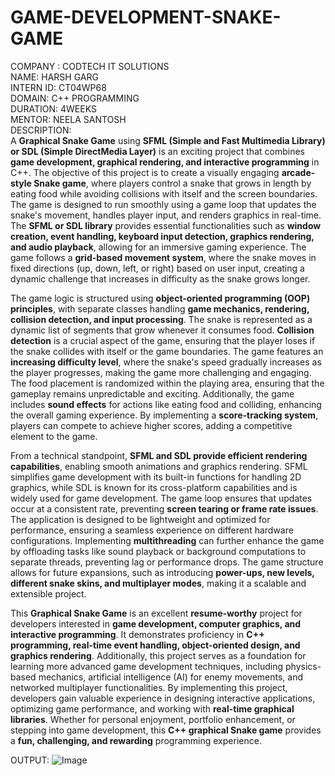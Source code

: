 # GAME-DEVELOPMENT-SNAKE-GAME
COMPANY : CODTECH IT SOLUTIONS  
NAME: HARSH GARG  
INTERN ID: CT04WP68  
DOMAIN: C++ PROGRAMMING  
DURATION: 4WEEKS  
MENTOR: NEELA SANTOSH  
DESCRIPTION:  
A **Graphical Snake Game** using **SFML (Simple and Fast Multimedia Library) or SDL (Simple DirectMedia Layer)** is an exciting project that combines **game development, graphical rendering, and interactive programming** in C++. The objective of this project is to create a visually engaging **arcade-style Snake game**, where players control a snake that grows in length by eating food while avoiding collisions with itself and the screen boundaries. The game is designed to run smoothly using a game loop that updates the snake's movement, handles player input, and renders graphics in real-time. The **SFML or SDL library** provides essential functionalities such as **window creation, event handling, keyboard input detection, graphics rendering, and audio playback**, allowing for an immersive gaming experience. The game follows a **grid-based movement system**, where the snake moves in fixed directions (up, down, left, or right) based on user input, creating a dynamic challenge that increases in difficulty as the snake grows longer.

The game logic is structured using **object-oriented programming (OOP) principles**, with separate classes handling **game mechanics, rendering, collision detection, and input processing**. The snake is represented as a dynamic list of segments that grow whenever it consumes food. **Collision detection** is a crucial aspect of the game, ensuring that the player loses if the snake collides with itself or the game boundaries. The game features an **increasing difficulty level**, where the snake's speed gradually increases as the player progresses, making the game more challenging and engaging. The food placement is randomized within the playing area, ensuring that the gameplay remains unpredictable and exciting. Additionally, the game includes **sound effects** for actions like eating food and colliding, enhancing the overall gaming experience. By implementing a **score-tracking system**, players can compete to achieve higher scores, adding a competitive element to the game.

From a technical standpoint, **SFML and SDL provide efficient rendering capabilities**, enabling smooth animations and graphics rendering. SFML simplifies game development with its built-in functions for handling 2D graphics, while SDL is known for its cross-platform capabilities and is widely used for game development. The game loop ensures that updates occur at a consistent rate, preventing **screen tearing or frame rate issues**. The application is designed to be lightweight and optimized for performance, ensuring a seamless experience on different hardware configurations. Implementing **multithreading** can further enhance the game by offloading tasks like sound playback or background computations to separate threads, preventing lag or performance drops. The game structure allows for future expansions, such as introducing **power-ups, new levels, different snake skins, and multiplayer modes**, making it a scalable and extensible project.

This **Graphical Snake Game** is an excellent **resume-worthy** project for developers interested in **game development, computer graphics, and interactive programming**. It demonstrates proficiency in **C++ programming, real-time event handling, object-oriented design, and graphics rendering**. Additionally, this project serves as a foundation for learning more advanced game development techniques, including physics-based mechanics, artificial intelligence (AI) for enemy movements, and networked multiplayer functionalities. By implementing this project, developers gain valuable experience in designing interactive applications, optimizing game performance, and working with **real-time graphical libraries**. Whether for personal enjoyment, portfolio enhancement, or stepping into game development, this **C++ graphical Snake game** provides a **fun, challenging, and rewarding** programming experience.  

OUTPUT:
![Image](https://github.com/user-attachments/assets/14970407-d7ee-4343-97ef-902921d6d8c0)
